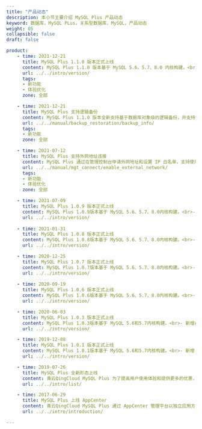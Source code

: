 ```yaml
---
title: "产品动态"
description: 本小节主要介绍 MySQL Plus 产品动态
keyword: 数据库，MySQL PLus，关系型数据库，MySQL，产品动态
weight: 05
collapsible: false
draft: false

product:
    - time: 2021-12-21
      title: MySQL Plus 1.1.0 版本正式上线
      content: MySQL Plus 1.1.0 版本基于 MySQL 5.6、5.7、8.0 内核构建。<br>- 新增逻辑备份和备份回档功能；<br>- 新增分析实例日志查询和下载功能；<br>- 新放开 `Block_encryption_mode`、`Binlog_transaction_dependency_tracking`、`Group_replication_transaction_size_limit`参数；<br>- 支持动态设定 `Max_connections` 参数值；<br>- `Sql_mode` 参数新增 NULL 值选项；<br>- 修复集群自动化运维问题，加强集群高可用稳定性。
      url: ../../intro/version/
      tags:
      - 新功能
      - 体验优化
      zone: 全部

    - time: 2021-12-21
      title: MySQL Plus 支持逻辑备份
      content: MySQL Plus 1.1.0 版本全新支持基于数据库对象级的逻辑备份，并支持恢复集群到指定时间点。
      url: ../../manual/backup_restoration/backup_info/
      tags:
      - 新功能
      zone: 全部

    - time: 2021-07-12
      title: MySQL Plus 支持外网地址连接
      content: MySQL Plus 通过在管理控制台申请外网地址和设置 IP 白名单，支持使用外网地址连接数据库。
      url: ../../manual/mgt_connect/enable_external_network/
      tags:
      - 新功能
      - 体验优化
      zone: 全部

    - time: 2021-07-09
      title: MySQL Plus 1.0.9 版本正式上线
      content: MySQL Plus 1.0.9版本基于 MySQL 5.6、5.7、8.0内核构建。<br>- 新增分析实例节点，支持 HTAP 方案将 ClickHouse 作为 MySQL Plus 的一个分析实例，实现从主节点同步并分析数据；<br>- 新增重启节点功能，支持重启单个节点服务；<br>- 新增指定 Master 节点功能；<br>- 新增服务地址模块，支持一键查询节点日志服务地址。
      url: ../../intro/version/
    
    - time: 2021-01-31
      title: MySQL Plus 1.0.8 版本正式上线
      content: MySQL Plus 1.0.8版本基于 MySQL 5.6、5.7、8.0内核构建。<br>- 支持自动重建复制异常从库或只读实例；<br>- 新增 innodb_adaptive_hash_index、performance_schema、innodb_autoinc_lock_mode 配置参数管理；<br>- 优化 max_allowed_packet、slave_pending_jobs_size_max、innodb_log_file_size 配置参数默认值。
      url: ../../intro/version/

    - time: 2020-12-25
      title: MySQL Plus 1.0.7 版本正式上线
      content: MySQL Plus 1.0.7版本基于 MySQL 5.6、5.7、8.0内核构建。<br>- 支持从旧形态升级到新形态；<br>- 支持创建三节点主实例；<br>- 支持灾备功能和 zabbix_agent 功能；<br>- 支持连接控制插件；<br>- 新增 election-timeout、semi-sync timeout 配置参数管理；<br>- 新增 Innodb_row_lock_waits、Innodb_row_lock_time_avg 监控项；<br>- sql_mode 支持 PIPES_AS_CONCAT, IGNORE_SPACE；<br>- 取消高级权限用户个数限制，支持创建多个高级权限账号；<br>- 高可用读 IP 支持指定分发请求的角色；<br>- 修复集群自动化运维问题，加强集群高可用稳定性。
      url: ../../intro/version/
   
    - time: 2020-09-19
      title: MySQL Plus 1.0.6 版本正式上线
      content: MySQL Plus 1.0.6版本基于 MySQL 5.6、5.7、8.0内核构建。<br>- 新增兼容 MySQL 8.0内核；<br>- 支持 xtrabackup 在线迁移服务；<br>- 支持关闭 SSL 传输加密时，自动清空 FTP 目录下 SSL 配置文件；<br>- 支持通过 HTTP 服务预览、下载日志；<br>- 支持在管理控制台重建只读实例；<br>- 支持磁盘大小最小默认为 20GB；<br>- 优化 audit_log_rotations 配置参数最高可配置48个文件；<br>- 修复集群自动化运维问题。
      url: ../../intro/version/

    - time: 2020-06-03
      title: MySQL Plus 1.0.3 版本正式上线
      content: MySQL Plus 1.0.3版本基于 MySQL 5.6和5.7内核构建。<br>- 新增在线迁移后交换预留 IP 功能；<br>- 优化集群扩容流程，并缩小主丢失时间窗口；<br>- 支持选用企业型e2 主机；<br>- 新增  innodb_flush_method 和 innodb_use_native_aio 配置参数管理；<br>- 支持自动订正 root 和 proxy 节点账号；<br>- 支持串行升级功能；<br>- 修复集群自动化运维问题。
      url: ../../intro/version/

    - time: 2019-12-08
      title: MySQL Plus 1.0.1 版本正式上线
      content: MySQL Plus 1.0.1版本基于 MySQL 5.6和5.7内核构建。<br>- 新增 MySQL 审计功能；<br>- 新增密码强度规则配置参数；<br>- 新增 Innodb_row_lock_time_avg 监控项；<br>- 新增自动订正运维账号功能；<br>- 新增主节点只读状态的自动检测和订正功能；<br>- 新增云服务器 64核256G 规格；<br>- 修复集群自动化运维问题。
      url: ../../intro/version/

    - time: 2019-07-26
      title: MySQL Plus 全新形态上线
      content: 青云QingCloud MySQL Plus 为了提高用户使用体验和提供更多的优惠，发布了全新的版本，支持基础版、高可用版、金融版三个产品系列；同时为提高使用性能，新增读写分离和只读实例节点。
      url: ../../intro/list/

    - time: 2017-06-29
      title: MySQL Plus 上线 AppCenter
      content: 青云QingCloud MySQL Plus 通过 AppCenter 管理平台以独立应用方式提供服务。<br>MySQL Plus 是一款具备金融级强一致性、主从秒级切换，集 InnoDB+TokuDB 双存储引擎支持的增强型 MySQL 集群应用。作为 QingCloud 关系型数据库 RDB 的升级版本，QingCloud MySQL Plus 主要面向对数据一致性和高可用性有着强烈需求的高端企业级用户。
      url: ../../intro/introduction/

---
```


<!-- 设置上述参数可生成产品动态页  -->
